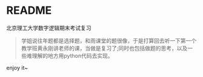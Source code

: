 # README

北京理工大学数字逻辑期末考试复习

> 学姐说往年题都是选择题，和雨课堂的题很像，于是打算回去听一下第一个教学班黄永刚讲老师的课，当做是复习了;同时也包括做题的思考，以及一些难理解的地方用python代码去实现。

enjoy it~
